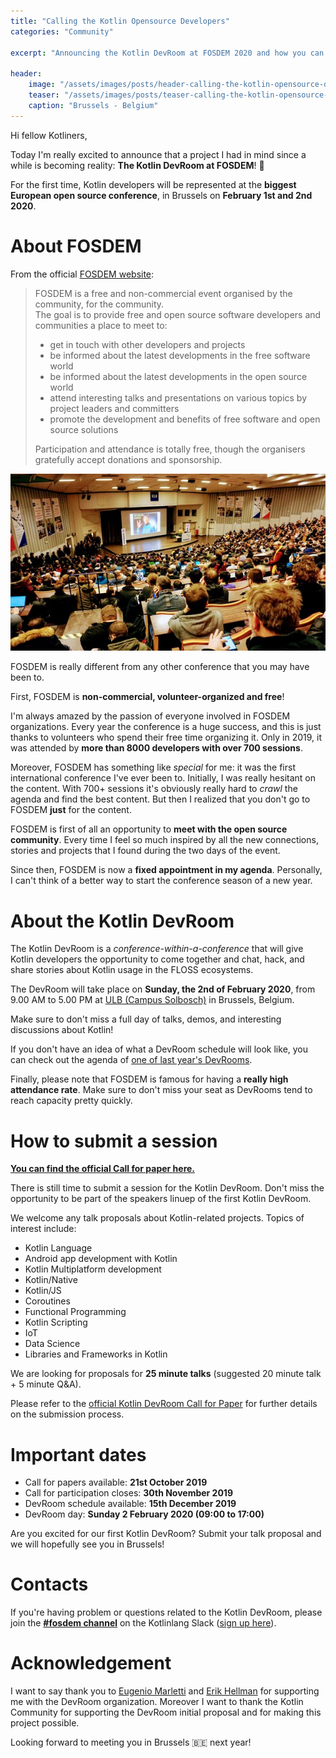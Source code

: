 ```yaml
---
title: "Calling the Kotlin Opensource Developers"
categories: "Community"

excerpt: "Announcing the Kotlin DevRoom at FOSDEM 2020 and how you can participate with your own session"

header:
    image: "/assets/images/posts/header-calling-the-kotlin-opensource-developers.jpg"
    teaser: "/assets/images/posts/teaser-calling-the-kotlin-opensource-developers.jpg"
    caption: "Brussels - Belgium"
---
```


Hi fellow Kotliners,

Today I'm really excited to announce that a project I had in mind since a while is becoming reality: **The Kotlin DevRoom at FOSDEM**! 🎉

For the first time, Kotlin developers will be represented at the **biggest European open source conference**, in Brussels on **February 1st and 2nd 2020**.

# About FOSDEM

From the official [FOSDEM website](https://fosdem.org/2020/about/):

<blockquote>
FOSDEM is a free and non-commercial event organised by the community,
for the community.<br/>
The goal is to provide free and open source software developers and
communities a place to meet to:

<ul>
<li>get in touch with other developers and projects</li>
<li>be informed about the latest developments in the free software world</li>
<li>be informed about the latest developments in the open source world</li>
<li>attend interesting talks and presentations on various topics by</li>
project leaders and committers</li>
<li>promote the development and benefits of free software and open
source solutions</li>
</ul>

Participation and attendance is totally free, though the organisers
gratefully accept donations and sponsorship.
</blockquote>

![FOSDEM 2016](/assets/images/posts/fosdem-1.jpg)

FOSDEM is really different from any other conference that you may have been to.

First, FOSDEM is **non-commercial, volunteer-organized and free**!

I'm always amazed by the passion of everyone involved in FOSDEM organizations. 
Every year the conference is a huge success, and this is just thanks to volunteers who spend their free time organizing it. Only in 2019, it was attended by **more than 8000 developers with over 700 sessions**.

Moreover, FOSDEM has something like _special_ for me: it was the first international conference I've ever been to. Initially, I was really hesitant on the content. With 700+ sessions it's obviously really hard to _crawl_ the agenda and find the best content. But then I realized that you don't go to FOSDEM **just** for the content.

FOSDEM is first of all an opportunity to **meet with the open source community**. Every time I feel so much inspired by all the new connections, stories and projects that I found during the two days of the event. 

<!--At FOSDEM, you have the opportunity to meet other open source contributors that you probably met only virtually.--> 

Since then, FOSDEM is now a **fixed appointment in my agenda**. Personally, I can't think of a better way to start the conference season of a new year.

# About the Kotlin DevRoom

The Kotlin DevRoom is a _conference-within-a-conference_ that will give Kotlin developers the opportunity to come together and chat, hack, and share stories about Kotlin usage in the FLOSS ecosystems.

The DevRoom will take place on **Sunday, the 2nd of February 2020**, from 9.00 AM to 5.00 PM at [ULB (Campus Solbosch)](https://www.openstreetmap.org/node/1632534522) in Brussels, Belgium.

Make sure to don't miss a full day of talks, demos, and interesting discussions about Kotlin! 

If you don't have an idea of what a DevRoom schedule will look like, you can check out the agenda of [one of last year's DevRooms](https://archive.fosdem.org/2019/schedule/).

Finally, please note that FOSDEM is famous for having a **really high attendance rate**. Make sure to don't miss your seat as DevRooms tend to reach capacity pretty quickly.

# How to submit a session

[**You can find the official Call for paper here.**](https://lists.fosdem.org/pipermail/fosdem/2019q4/002931.html)

There is still time to submit a session for the Kotlin DevRoom.
Don't miss the opportunity to be part of the speakers linuep of the first Kotlin DevRoom.

We welcome any talk proposals about Kotlin-related projects.
Topics of interest include:

* Kotlin Language
* Android app development with Kotlin
* Kotlin Multiplatform development
* Kotlin/Native
* Kotlin/JS
* Coroutines
* Functional Programming
* Kotlin Scripting
* IoT
* Data Science
* Libraries and Frameworks in Kotlin

We are looking for proposals for **25 minute talks** (suggested 20 minute
talk + 5 minute Q&A).

Please refer to the [official Kotlin DevRoom Call for Paper](https://lists.fosdem.org/pipermail/fosdem/2019q4/002931.html) for further details on the submission process.

# Important dates

- Call for papers available: **21st October 2019**
- Call for participation closes: **30th November 2019**
- DevRoom schedule available: **15th December 2019**
- DevRoom day: **Sunday 2 February 2020 (09:00 to 17:00)**

Are you excited for our first Kotlin DevRoom?
Submit your talk proposal and we will hopefully see you in Brussels!

# Contacts

If you're having problem or questions related to the Kotlin DevRoom, please join the [**#fosdem channel**](https://kotlinlang.slack.com/messages/fosdem) on the Kotlinlang Slack
([sign up here](https://t.co/kwvW0nQzRf?amp=1)).

# Acknowledgement

I want to say thank you to [Eugenio Marletti](https://twitter.com/workingkills) and [Erik Hellman](https://twitter.com/ErikHellman) for supporting me with the DevRoom organization. Moreover I want to thank the Kotlin Community for supporting the DevRoom initial proposal and for making this project possible.

Looking forward to meeting you in Brussels 🇧🇪 next year!
